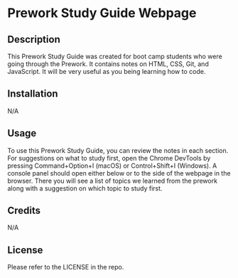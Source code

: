 # Prework Study Guide Webpage

## Description

This Prework Study Guide was created for boot camp students who were going through the Prework. It contains notes on HTML, CSS, Git, and JavaScript. It will be very useful as you being learning how to code.

## Installation

N/A

## Usage

To use this Prework Study Guide, you can review the notes in each section. For suggestions on what to study first, open the Chrome DevTools by pressing Command+Option+I (macOS) or Control+Shift+I (Windows). A console panel should open either below or to the side of the webpage in the browser. There you will see a list of topics we learned from the prework along with a suggestion on which topic to study first.

## Credits

N/A

## License

Please refer to the LICENSE in the repo.